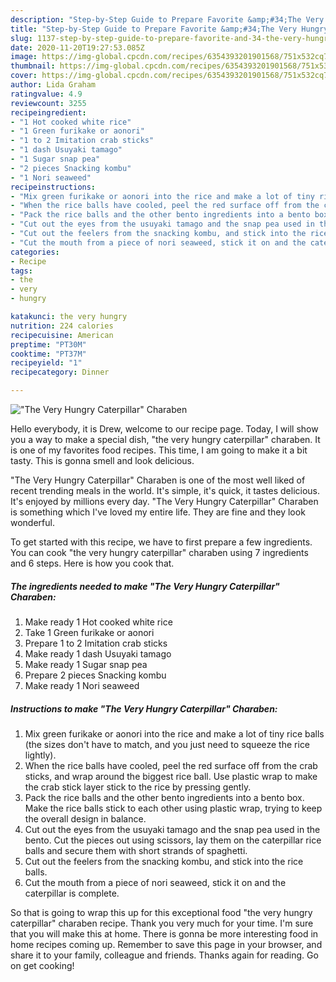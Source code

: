 ```yaml
---
description: "Step-by-Step Guide to Prepare Favorite &amp;#34;The Very Hungry Caterpillar&amp;#34; Charaben"
title: "Step-by-Step Guide to Prepare Favorite &amp;#34;The Very Hungry Caterpillar&amp;#34; Charaben"
slug: 1137-step-by-step-guide-to-prepare-favorite-and-34-the-very-hungry-caterpillar-and-34-charaben
date: 2020-11-20T19:27:53.085Z
image: https://img-global.cpcdn.com/recipes/6354393201901568/751x532cq70/the-very-hungry-caterpillar-charaben-recipe-main-photo.jpg
thumbnail: https://img-global.cpcdn.com/recipes/6354393201901568/751x532cq70/the-very-hungry-caterpillar-charaben-recipe-main-photo.jpg
cover: https://img-global.cpcdn.com/recipes/6354393201901568/751x532cq70/the-very-hungry-caterpillar-charaben-recipe-main-photo.jpg
author: Lida Graham
ratingvalue: 4.9
reviewcount: 3255
recipeingredient:
- "1 Hot cooked white rice"
- "1 Green furikake or aonori"
- "1 to 2 Imitation crab sticks"
- "1 dash Usuyaki tamago"
- "1 Sugar snap pea"
- "2 pieces Snacking kombu"
- "1 Nori seaweed"
recipeinstructions:
- "Mix green furikake or aonori into the rice and make a lot of tiny rice balls (the sizes don&#39;t have to match, and you just need to squeeze the rice lightly)."
- "When the rice balls have cooled, peel the red surface off from the crab sticks, and wrap around the biggest rice ball. Use plastic wrap to make the crab stick layer stick to the rice by pressing gently."
- "Pack the rice balls and the other bento ingredients into a bento box. Make the rice balls stick to each other using plastic wrap, trying to keep the overall design in balance."
- "Cut out the eyes from the usuyaki tamago and the snap pea used in the bento. Cut the pieces out using scissors, lay them on the caterpillar rice balls and secure them with short strands of spaghetti."
- "Cut out the feelers from the snacking kombu, and stick into the rice balls."
- "Cut the mouth from a piece of nori seaweed, stick it on and the caterpillar is complete."
categories:
- Recipe
tags:
- the
- very
- hungry

katakunci: the very hungry 
nutrition: 224 calories
recipecuisine: American
preptime: "PT30M"
cooktime: "PT37M"
recipeyield: "1"
recipecategory: Dinner

---
```



![&#34;The Very Hungry Caterpillar&#34; Charaben](https://img-global.cpcdn.com/recipes/6354393201901568/751x532cq70/the-very-hungry-caterpillar-charaben-recipe-main-photo.jpg)

Hello everybody, it is Drew, welcome to our recipe page. Today, I will show you a way to make a special dish, &#34;the very hungry caterpillar&#34; charaben. It is one of my favorites food recipes. This time, I am going to make it a bit tasty. This is gonna smell and look delicious.



&#34;The Very Hungry Caterpillar&#34; Charaben is one of the most well liked of recent trending meals in the world. It's simple, it's quick, it tastes delicious. It's enjoyed by millions every day. &#34;The Very Hungry Caterpillar&#34; Charaben is something which I've loved my entire life. They are fine and they look wonderful.


To get started with this recipe, we have to first prepare a few ingredients. You can cook &#34;the very hungry caterpillar&#34; charaben using 7 ingredients and 6 steps. Here is how you cook that.

<!--inarticleads1-->

##### The ingredients needed to make &#34;The Very Hungry Caterpillar&#34; Charaben:

1. Make ready 1 Hot cooked white rice
1. Take 1 Green furikake or aonori
1. Prepare 1 to 2 Imitation crab sticks
1. Make ready 1 dash Usuyaki tamago
1. Make ready 1 Sugar snap pea
1. Prepare 2 pieces Snacking kombu
1. Make ready 1 Nori seaweed




<!--inarticleads2-->

##### Instructions to make &#34;The Very Hungry Caterpillar&#34; Charaben:

1. Mix green furikake or aonori into the rice and make a lot of tiny rice balls (the sizes don&#39;t have to match, and you just need to squeeze the rice lightly).
1. When the rice balls have cooled, peel the red surface off from the crab sticks, and wrap around the biggest rice ball. Use plastic wrap to make the crab stick layer stick to the rice by pressing gently.
1. Pack the rice balls and the other bento ingredients into a bento box. Make the rice balls stick to each other using plastic wrap, trying to keep the overall design in balance.
1. Cut out the eyes from the usuyaki tamago and the snap pea used in the bento. Cut the pieces out using scissors, lay them on the caterpillar rice balls and secure them with short strands of spaghetti.
1. Cut out the feelers from the snacking kombu, and stick into the rice balls.
1. Cut the mouth from a piece of nori seaweed, stick it on and the caterpillar is complete.




So that is going to wrap this up for this exceptional food &#34;the very hungry caterpillar&#34; charaben recipe. Thank you very much for your time. I'm sure that you will make this at home. There is gonna be more interesting food in home recipes coming up. Remember to save this page in your browser, and share it to your family, colleague and friends. Thanks again for reading. Go on get cooking!
